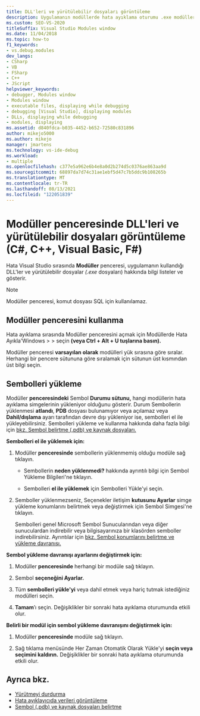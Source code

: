 ```yaml
---
title: DLL'leri ve yürütülebilir dosyaları görüntüleme
description: Uygulamanın modüllerde hata ayıklama oturumu .exe modüller penceresinde kullandığı DLL'leri ve yürütülebilir dosyaları (Visual Studio.
ms.custom: SEO-VS-2020
titleSuffix: Visual Studio Modules window
ms.date: 11/04/2018
ms.topic: how-to
f1_keywords:
- vs.debug.modules
dev_langs:
- CSharp
- VB
- FSharp
- C++
- JScript
helpviewer_keywords:
- debugger, Modules window
- Modules window
- executable files, displaying while debugging
- debugging [Visual Studio], displaying modules
- DLLs, displaying while debugging
- modules, displaying
ms.assetid: d840fdca-b035-4452-b652-72580c831896
author: mikejo5000
ms.author: mikejo
manager: jmartens
ms.technology: vs-ide-debug
ms.workload:
- multiple
ms.openlocfilehash: c377e5a962e6b4e8a0d2b274d5c0376ae863aa9d
ms.sourcegitcommit: 68897da7d74c31ae1ebf5d47c7b5ddc9b108265b
ms.translationtype: MT
ms.contentlocale: tr-TR
ms.lasthandoff: 08/13/2021
ms.locfileid: "122051839"
---
```

# <a name="view-dlls-and-executables-in-the-modules-window-c-c-visual-basic-f"></a>Modüller penceresinde DLL'leri ve yürütülebilir dosyaları görüntüleme (C#, C++, Visual Basic, F#)

Hata Visual Studio sırasında **Modüller** penceresi, uygulamanın kullandığı DLL'ler ve yürütülebilir dosyalar *(.exe* dosyaları) hakkında bilgi listeler ve gösterir.

> [!NOTE]
> Modüller penceresi, komut dosyası SQL için kullanılamaz.

## <a name="use-the-modules-window"></a>Modüller penceresini kullanma

Hata ayıklama sırasında Modüller penceresini açmak için Modüllerde Hata Ayıkla'Windows  >    >   seçin **(veya Ctrl + Alt + U tuşlarına basın).**

Modüller penceresi **varsayılan olarak** modülleri yük sırasına göre sıralar. Herhangi bir pencere sütununa göre sıralamak için sütunun üst kısmından üst bilgi seçin.

## <a name="load-symbols"></a>Sembolleri yükleme

Modüller **penceresindeki** Sembol **Durumu sütunu,** hangi modüllerin hata ayıklama simgelerinin yükleniyor olduğunu gösterir. Durum Sembollerin yüklenmesi **atlandı**, **PDB** dosyası bulunamıyor veya açılamaz veya **Dahil/dışlama** ayarı tarafından devre dışı yükleniyor ise, sembolleri el ile yükleyebilirsiniz. Sembolleri yükleme ve kullanma hakkında daha fazla bilgi için [bkz. Sembol belirtme (.pdb) ve kaynak dosyaları.](../debugger/specify-symbol-dot-pdb-and-source-files-in-the-visual-studio-debugger.md)

**Sembolleri el ile yüklemek için:**

1. Modüller **penceresinde** sembollerin yüklenmemiş olduğu modüle sağ tıklayın.

   - Sembollerin **neden yüklenmedi?** hakkında ayrıntılı bilgi için Sembol Yükleme Bilgileri'ne tıklayın.

   - Sembolleri **el ile yüklemek** için Sembolleri Yükle'yi seçin.

1. Semboller yüklenmezseniz, Seçenekler iletişim **kutusunu Ayarlar** simge  yükleme konumlarını belirtmek veya değiştirmek için Sembol Simgesi'ne tıklayın.

   Sembolleri genel Microsoft Sembol Sunucularından veya diğer sunuculardan indirebilir veya bilgisayarınıza bir klasörden semboller indirebilirsiniz. Ayrıntılar için [bkz. Sembol konumlarını belirtme ve yükleme davranışı.](../debugger/specify-symbol-dot-pdb-and-source-files-in-the-visual-studio-debugger.md#BKMK_Specify_symbol_locations_and_loading_behavior)

**Sembol yükleme davranışı ayarlarını değiştirmek için:**

1. Modüller **penceresinde** herhangi bir modüle sağ tıklayın.

1. Sembol **seçeneğini Ayarlar.**

1. Tüm **sembolleri yükle'yi** veya dahil etmek veya hariç tutmak istediğiniz modülleri seçin.

1. **Tamam**’ı seçin. Değişiklikler bir sonraki hata ayıklama oturumunda etkili olur.

**Belirli bir modül için sembol yükleme davranışını değiştirmek için:**

1. Modüller **penceresinde** modüle sağ tıklayın.

1. Sağ tıklama menüsünde Her Zaman Otomatik Olarak Yükle'yi **seçin veya seçimini kaldırın.** Değişiklikler bir sonraki hata ayıklama oturumunda etkili olur.

## <a name="see-also"></a>Ayrıca bkz.
- [Yürütmeyi durdurma](/previous-versions/visualstudio/visual-studio-2010/7z9se2d8(v=vs.100))
- [Hata ayıklayıcıda verileri görüntüleme](../debugger/viewing-data-in-the-debugger.md)
- [Sembol (.pdb) ve kaynak dosyaları belirtme](../debugger/specify-symbol-dot-pdb-and-source-files-in-the-visual-studio-debugger.md)